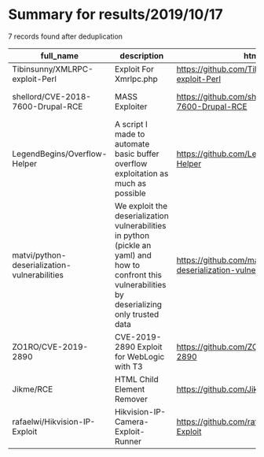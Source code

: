 
# Summary for results/2019/10/17
    
7 records found after deduplication

| full_name | description | html_url | matched_list | matched_count | pushed_at | size | stargazers_count | language | forks_count | vul_ids |
|----------------------------------------------|-------------------------------------------------------------------------------------------------------------------------------------------------------|-----------------------------------------------------------------|-----------------------------|-----------------|---------------------------|--------|--------------------|------------|---------------|-------------------|
| Tibinsunny/XMLRPC-exploit-Perl | Exploit For Xmrlpc.php | https://github.com/Tibinsunny/XMLRPC-exploit-Perl | ['exploit'] | 1 | 2019-10-17 05:36:26+00:00 | 4 | 0 | Perl | 0 | [] |
| shellord/CVE-2018-7600-Drupal-RCE | MASS Exploiter | https://github.com/shellord/CVE-2018-7600-Drupal-RCE | ['cve-2', 'exploit', 'rce'] | 3 | 2019-10-17 15:56:56+00:00 | 4 | 3 | Python | 1 | ['CVE-2018-7600'] |
| LegendBegins/Overflow-Helper | A script I made to automate basic buffer overflow exploitation as much as possible | https://github.com/LegendBegins/Overflow-Helper | ['exploit'] | 1 | 2019-10-17 18:58:32+00:00 | 49 | 29 | Python | 9 | [] |
| matvi/python-deserialization-vulnerabilities | We exploit the deserialization vulnerabilities in python (pickle an yaml) and how to confront this vulnerabilities by deserializing only trusted data | https://github.com/matvi/python-deserialization-vulnerabilities | ['exploit'] | 1 | 2019-10-17 22:57:01+00:00 | 17 | 1 | Python | 0 | [] |
| ZO1RO/CVE-2019-2890 | CVE-2019-2890 Exploit for WebLogic with T3 | https://github.com/ZO1RO/CVE-2019-2890 | ['cve-2', 'exploit'] | 2 | 2019-10-17 01:25:41+00:00 | 4 | 11 | | 29 | ['CVE-2019-2890'] |
| Jikme/RCE | HTML Child Element Remover | https://github.com/Jikme/RCE | ['rce'] | 1 | 2019-10-17 12:05:19+00:00 | 1 | 1 | JavaScript | 0 | [] |
| rafaelwi/Hikvision-IP-Exploit | Hikvision-IP-Camera-Exploit-Runner | https://github.com/rafaelwi/Hikvision-IP-Exploit | ['exploit'] | 1 | 2019-10-17 16:02:14+00:00 | 17 | 1 | | 0 | [] |
